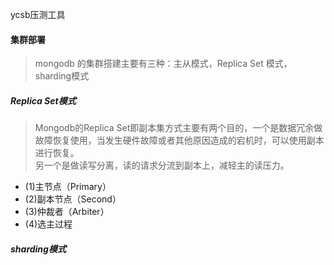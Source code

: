 ycsb压测工具
#### 集群部署
> mongodb 的集群搭建主要有三种：主从模式，Replica Set 模式，sharding模式
##### Replica Set模式
> Mongodb的Replica Set即副本集方式主要有两个目的，一个是数据冗余做故障恢复使用，当发生硬件故障或者其他原因造成的宕机时，可以使用副本进行恢复。</br>
  另一个是做读写分离，读的请求分流到副本上，减轻主的读压力。
  + (1)主节点（Primary）
  + (2)副本节点（Second）
  + (3)仲裁者（Arbiter）
  + (4)选主过程

##### sharding模式
